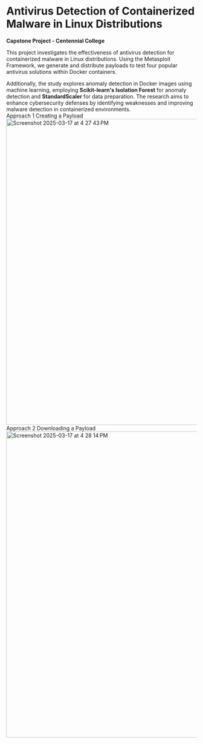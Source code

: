 
# Antivirus Detection of Containerized Malware in Linux Distributions  
**Capstone Project - Centennial College**  

This project investigates the effectiveness of antivirus detection for containerized malware in Linux distributions. Using the Metasploit Framework, we generate and distribute payloads to test four popular antivirus solutions within Docker containers.  

Additionally, the study explores anomaly detection in Docker images using machine learning, employing **Scikit-learn's Isolation Forest** for anomaly detection and **StandardScaler** for data preparation. The research aims to enhance cybersecurity defenses by identifying weaknesses and improving malware detection in containerized environments.  
Approach 1
Creating a Payload
<img width="809" alt="Screenshot 2025-03-17 at 4 27 43 PM" src="https://github.com/user-attachments/assets/9c565a76-159d-4fb1-8e09-9ba324a1a7fc" />
Approach 2 Downloading a Payload
<img width="809" alt="Screenshot 2025-03-17 at 4 28 14 PM" src="https://github.com/user-attachments/assets/db55e781-4eb0-4061-9364-e438c0664536" />
